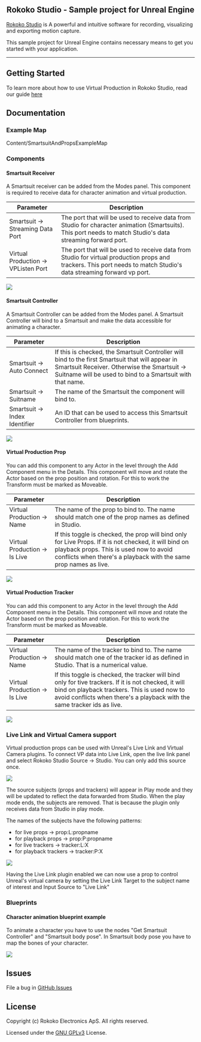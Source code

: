 <h2 align="center"> Rokoko Studio - Sample project for Unreal Engine</h1>

[Rokoko Studio](https://www.rokoko.com/en/products/studio) is A powerful and intuitive software for recording, visualizing and exporting motion capture.

This sample project for Unreal Engine contains necessary means to get you started with your application.

---

## Getting Started

To learn more about how to use Virtual Production in Rokoko Studio, read our guide [here](https://rokoko.atlassian.net/servicedesk/customer/kb/view/861208607)

## Documentation

### Example Map

Content/SmartsuitAndPropsExampleMap

### Components

#### Smartsuit Receiver

A Smartsuit receiver can be added from the Modes panel. This component is required to receive data for character animation and virtual production.

| Parameter  | Description |
| ------------- | ------------- |
| Smartsuit -> Streaming Data Port  | The port that will be used to receive data from Studio for character animation (Smartsuits). This port needs to match Studio's data streaming forward port.  |
| Virtual Production -> VPListen Port  | The port that will be used to receive data from Studio for virtual production props and trackers. This port needs to match Studio's data streaming forward vp port.  |

<img src="Images/SmartsuitReceiver.PNG">

#### Smartsuit Controller

A Smartsuit Controller can be added from the Modes panel. A Smartsuit Controller will bind to a Smartsuit and make the data accessible for animating a character.

| Parameter  | Description |
| ------------- | ------------- |
| Smartsuit -> Auto Connect  | If this is checked, the Smartsuit Controller will bind to the first Smartsuit that will appear in Smartsuit Receiver. Otherwise the Smartsuit -> Suitname will be used to bind to a Smartsuit with that name. |
| Smartsuit -> Suitname  | The name of the Smartsuit the component will bind to.  |
| Smartsuit -> Index Identifier  | An ID that can be used to access this Smartsuit Controller from blueprints.  |

<img src="Images/SmartsuitController.PNG">

#### Virtual Production Prop

You can add this component to any Actor in the level through the Add Component menu in the Details. This component will move and rotate the Actor based on the prop position and rotation. For this to work the Transform must be marked as Moveable.

| Parameter  | Description |
| ------------- | ------------- |
| Virtual Production -> Name  | The name of the prop to bind to. The name should match one of the prop names as defined in Studio. |
| Virtual Production -> Is Live  | If this toggle is checked, the prop will bind only for Live Props. If it is not checked, it will bind on playback props. This is used now to avoid conflicts when there's a playback with the same prop names as live.  |

<img src="Images/VirtualProductionProp.PNG">

#### Virtual Production Tracker

You can add this component to any Actor in the level through the Add Component menu in the Details. This component will move and rotate the Actor based on the prop position and rotation. For this to work the Transform must be marked as Moveable.

| Parameter  | Description |
| ------------- | ------------- |
| Virtual Production -> Name  | The name of the tracker to bind to. The name should match one of the tracker id as defined in Studio. That is a numerical value. |
| Virtual Production -> Is Live  | If this toggle is checked, the tracker will bind only for tive trackers. If it is not checked, it will bind on playback trackers. This is used now to avoid conflicts when there's a playback with the same tracker ids as live.  |

<img src="Images/VirtualProductionTrackerComponent.PNG">


### Live Link and Virtual Camera support

Virtual production props can be used with Unreal's Live Link and Virtual Camera plugins. To connect VP data into Live Link, open the live link panel and select Rokoko Studio Source -> Studio. You can only add this source once.

<img src="Images/LiveLinkStudio_1.PNG">

The source subjects (props and trackers) will appear in Play mode and they will be updated to reflect the data forwarded from Studio. When the play mode ends, the subjects are removed. That is because the plugin only receives data from Studio in play mode.

The names of the subjects have the following patterns:
- for live props -> prop:L:propname
- for playback props -> prop:P:propname
- for live trackers -> tracker:L:X
- for playback trackers -> tracker:P:X

<img src="Images/LiveLinkStudio_2.PNG">

Having the Live Link plugin enabled we can now use a prop to control Unreal's virtual camera by setting the Live Link Target to the subject name of interest and Input Source to "Live Link"

### Blueprints

#### Character animation blueprint example

To animate a character you have to use the nodes "Get Smartsuit Controller" and "Smartsuit body pose". In Smartsuit body pose you have to map the bones of your character. 

<img src="Images/BlueprintCharacterAnimation.PNG">

## Issues

File a bug in [GitHub Issues](https://github.com/RokokoElectronics/rokoko-studio-unreal-sample-project/issues)

## License

Copyright (c) Rokoko Electronics ApS. All rights reserved.

Licensed under the [GNU GPLv3](https://github.com/RokokoElectronics/rokoko-studio-unreal-sample-project/blob/master/LICENSE.md) License.
